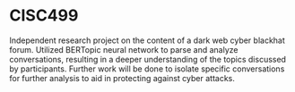 # CISC499
Independent research project on the content of a dark web cyber blackhat forum. 
Utilized BERTopic neural network to parse and analyze conversations, resulting in a deeper understanding of the topics discussed by participants. 
Further work will be done to isolate specific conversations for further analysis to aid in protecting against cyber attacks.
